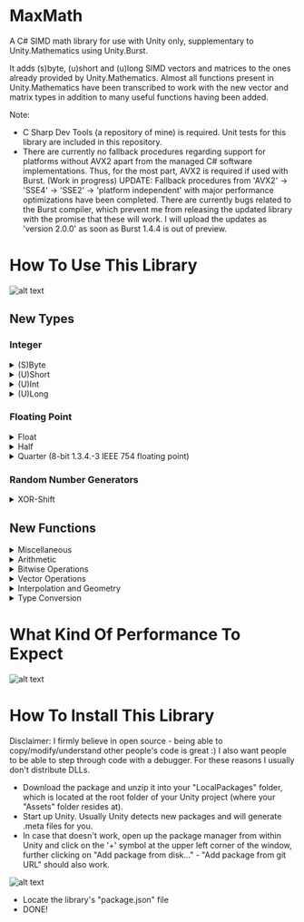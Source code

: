 # MaxMath
A C# SIMD math library for use with Unity only, supplementary to Unity.Mathematics using Unity.Burst. 

It adds (s)byte, (u)short and (u)long SIMD vectors and matrices to the ones already provided by Unity.Mathematics. 
Almost all functions present in Unity.Mathematics have been transcribed to work with the new vector and matrix types in addition to many useful functions having been added.

Note: 
- C Sharp Dev Tools (a repository of mine) is required. Unit tests for this library are included in this repository.
- There are currently no fallback procedures regarding support for platforms without AVX2 apart from the managed C# software implementations. Thus, for the most part, AVX2 is required if used with Burst. (Work in progress) 
UPDATE: Fallback procedures from 'AVX2' -> 'SSE4' -> 'SSE2' -> 'platform independent' with major performance optimizations have been completed. There are currently bugs related to the Burst compiler, which prevent me from releasing the updated library with the promise that these will work. I will upload the updates as 'version 2.0.0' as soon as Burst 1.4.4 is out of preview.


# How To Use This Library

![alt text](https://i.imgur.com/0Bpr1Mo.png)

## New Types

### Integer
<details><summary>(S)Byte</summary>
  
![alt text](https://i.imgur.com/LwxZifi.png)

</details>

<details><summary>(U)Short</summary>
  
![alt text](https://i.imgur.com/yE5o3RH.png)

</details>

<details><summary>(U)Int</summary>
  
![alt text](https://i.imgur.com/XNzK5iS.png)

</details>

<details><summary>(U)Long</summary>
  
![alt text](https://i.imgur.com/D0WUfrU.png)

</details>

### Floating Point

<details><summary>Float</summary>
  
![alt text](https://i.imgur.com/4lSuEfU.png)

</details>

<details><summary>Half</summary>
  
![alt text](https://i.imgur.com/Vk0jQCh.png)

</details>

<details><summary>Quarter (8-bit 1.3.4.-3 IEEE 754 floating point)</summary>
  
![alt text](https://i.imgur.com/yRbyPGK.png)

</details>

### Random Number Generators

<details><summary>XOR-Shift</summary>
  
![alt text](https://i.imgur.com/2tYbxk0.png)

</details>

## New Functions


<details><summary>Miscellaneous</summary>
  
![alt text](https://i.imgur.com/AhLKvAb.png)

</details>


<details><summary>Arithmetic</summary>

![alt text](https://i.imgur.com/cmeTWQS.png)

![alt text](https://i.imgur.com/r1f44Va.png)

![alt text](https://i.imgur.com/JUbYL6J.png)

![alt text](https://i.imgur.com/KDvHC11.png)

![alt text](https://i.imgur.com/WoDaxIU.png)

![alt text](https://i.imgur.com/3XJYuqw.png)

</details>


<details><summary>Bitwise Operations</summary>

![alt text](https://i.imgur.com/FDnjd0F.png)

![alt text](https://i.imgur.com/z0MtnUs.png)

![alt text](https://i.imgur.com/knaC0q4.png)

![alt text](https://i.imgur.com/QwP5AWu.png)

</details>


<details><summary>Vector Operations</summary>

![alt text](https://i.imgur.com/uG3k5Re.png)

![alt text](https://i.imgur.com/tGIhgcr.png)

![alt text](https://i.imgur.com/UeUvlii.png)

![alt text](https://i.imgur.com/pGU76Lu.png)

</details>


<details><summary>Interpolation and Geometry</summary>

![alt text](https://i.imgur.com/S6zfZ5O.png)

![alt text](https://i.imgur.com/6txRQQe.png)

![alt text](https://i.imgur.com/N0pgppX.png)

</details>


<details><summary>Type Conversion</summary>

![alt text](https://i.imgur.com/q1uEpb2.png)

</details>


# What Kind Of Performance To Expect

![alt text](https://i.imgur.com/Bi79n4Q.jpg)

# How To Install This Library

Disclaimer: I firmly believe in open source - being able to copy/modify/understand other people's code is great :)
I also want people to be able to step through code with a debugger.
For these reasons I usually don't distribute DLLs.

- Download the package and unzip it into your "LocalPackages" folder, which is located at the root folder of your Unity project (where your "Assets" folder resides at).
- Start up Unity. Usually Unity detects new packages and will generate .meta files for you.
- In case that doesn't work, open up the package manager from within Unity and click on the '+' symbol at the upper left corner of the window, further clicking on "Add package from disk..." - "Add package from git URL" should also work.

![alt text](https://i.imgur.com/QcqF96e.png)

- Locate the library's "package.json" file
- DONE! 
